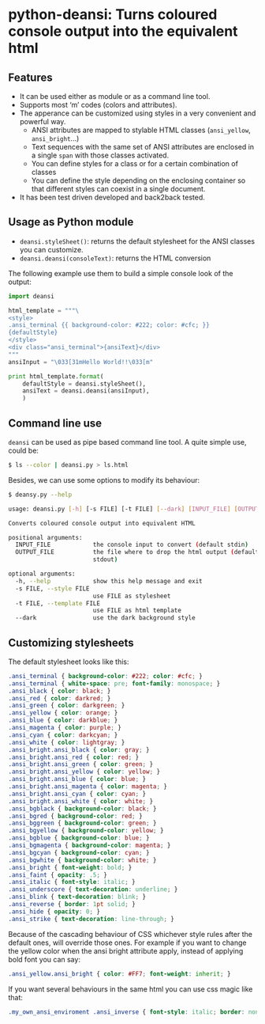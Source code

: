 # python-deansi: Turns coloured console output into the equivalent html



## Features

- It can be used either as module or as a command line tool.
- Supports most ‘m’ codes (colors and attributes).
- The apperance can be customized using styles in a very convenient and powerful way.
	- ANSI attributes are mapped to stylable HTML classes (`ansi_yellow`, `ansi_bright`...)
	- Text sequences with the same set of ANSI attributes are enclosed in a single  `span` with those classes activated.
	- You can define styles for a class or for a certain combination of classes
	- You can define the style depending on the enclosing container so that different styles can coexist in a single document.
- It has been test driven developed and back2back tested.


## Usage as Python module

- `deansi.styleSheet()`: returns the default stylesheet for the ANSI classes you can customize.
- `deansi.deansi(consoleText)`: returns the HTML conversion

The following example use them to build a simple console look of the output:

```python
import deansi

html_template = """\
<style>
.ansi_terminal {{ background-color: #222; color: #cfc; }}
{defaultStyle}
</style>
<div class="ansi_terminal">{ansiText}</div>
"""
ansiInput = "\033[31mHello World!!\033[m"

print html_template.format(
    defaultStyle = deansi.styleSheet(),
    ansiText = deansi.deansi(ansiInput),
    )
```


## Command line use

`deansi` can be used as pipe based command line tool.
A quite simple use, could be:

```bash
$ ls --color | deansi.py > ls.html
```

Besides, we can use some options to modify its behaviour:

```bash
$ deansy.py --help

usage: deansi.py [-h] [-s FILE] [-t FILE] [--dark] [INPUT_FILE] [OUTPUT_FILE]

Converts coloured console output into equivalent HTML

positional arguments:
  INPUT_FILE            the console input to convert (default stdin)
  OUTPUT_FILE           the file where to drop the html output (default
                        stdout)

optional arguments:
  -h, --help            show this help message and exit
  -s FILE, --style FILE
                        use FILE as stylesheet
  -t FILE, --template FILE
                        use FILE as html template
  --dark                use the dark background style

```

## Customizing stylesheets

The default stylesheet looks like this:

```css
.ansi_terminal { background-color: #222; color: #cfc; }
.ansi_terminal { white-space: pre; font-family: monospace; }
.ansi_black { color: black; }
.ansi_red { color: darkred; }
.ansi_green { color: darkgreen; }
.ansi_yellow { color: orange; }
.ansi_blue { color: darkblue; }
.ansi_magenta { color: purple; }
.ansi_cyan { color: darkcyan; }
.ansi_white { color: lightgray; }
.ansi_bright.ansi_black { color: gray; }
.ansi_bright.ansi_red { color: red; }
.ansi_bright.ansi_green { color: green; }
.ansi_bright.ansi_yellow { color: yellow; }
.ansi_bright.ansi_blue { color: blue; }
.ansi_bright.ansi_magenta { color: magenta; }
.ansi_bright.ansi_cyan { color: cyan; }
.ansi_bright.ansi_white { color: white; }
.ansi_bgblack { background-color: black; }
.ansi_bgred { background-color: red; }
.ansi_bggreen { background-color: green; }
.ansi_bgyellow { background-color: yellow; }
.ansi_bgblue { background-color: blue; }
.ansi_bgmagenta { background-color: magenta; }
.ansi_bgcyan { background-color: cyan; }
.ansi_bgwhite { background-color: white; }
.ansi_bright { font-weight: bold; }
.ansi_faint { opacity: .5; }
.ansi_italic { font-style: italic; }
.ansi_underscore { text-decoration: underline; }
.ansi_blink { text-decoration: blink; }
.ansi_reverse { border: 1pt solid; }
.ansi_hide { opacity: 0; }
.ansi_strike { text-decoration: line-through; }
```

Because of the cascading behaviour of CSS whichever style rules after the default ones, will override those ones.
For example if you want to change the yellow color when the ansi bright attribute apply, instead of applying bold font you can say:

```css
.ansi_yellow.ansi_bright { color: #FF7; font-weight: inherit; }
```

If you want several behaviours in the same html you can use css magic like that:

```css
.my_own_ansi_enviroment .ansi_inverse { font-style: italic; border: none; }
```






